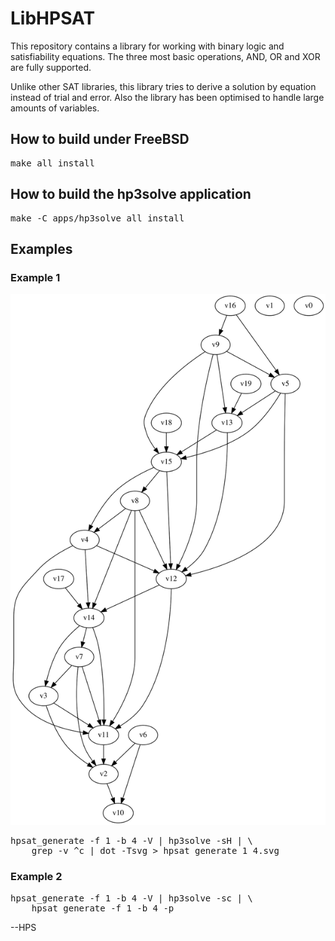 # LibHPSAT
This repository contains a library for working with binary logic and
satisfiability equations. The three most basic operations, AND, OR and XOR
are fully supported.

Unlike other SAT libraries, this library tries to derive a solution
by equation instead of trial and error. Also the library has been
optimised to handle large amounts of variables.

## How to build under FreeBSD
<pre>
make all install
</pre>

## How to build the hp3solve application
<pre>
make -C apps/hp3solve all install
</pre>

## Examples
### Example 1
<IMG SRC="https://raw.githubusercontent.com/hselasky/libhpsat/3sat/www/hpsat_generate_1_4.svg"></IMG>
<pre>
hpsat_generate -f 1 -b 4 -V | hp3solve -sH | \
	grep -v ^c | dot -Tsvg > hpsat_generate_1_4.svg
</pre>

### Example 2
<pre>
hpsat_generate -f 1 -b 4 -V | hp3solve -sc | \
	hpsat_generate -f 1 -b 4 -p
</pre>

--HPS
